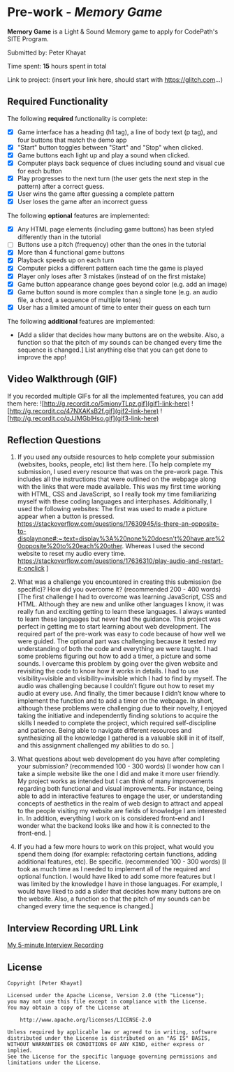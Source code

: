 # Pre-work - *Memory Game*

**Memory Game** is a Light & Sound Memory game to apply for CodePath's SITE Program. 

Submitted by: Peter Khayat

Time spent: **15** hours spent in total

Link to project: (insert your link here, should start with https://glitch.com...)

## Required Functionality

The following **required** functionality is complete:

* [x] Game interface has a heading (h1 tag), a line of body text (p tag), and four buttons that match the demo app
* [x] "Start" button toggles between "Start" and "Stop" when clicked. 
* [x] Game buttons each light up and play a sound when clicked. 
* [x] Computer plays back sequence of clues including sound and visual cue for each button
* [x] Play progresses to the next turn (the user gets the next step in the pattern) after a correct guess. 
* [x] User wins the game after guessing a complete pattern
* [x] User loses the game after an incorrect guess

The following **optional** features are implemented:

* [x] Any HTML page elements (including game buttons) has been styled differently than in the tutorial
* [ ] Buttons use a pitch (frequency) other than the ones in the tutorial
* [x] More than 4 functional game buttons
* [x] Playback speeds up on each turn
* [x] Computer picks a different pattern each time the game is played
* [x] Player only loses after 3 mistakes (instead of on the first mistake)
* [x] Game button appearance change goes beyond color (e.g. add an image)
* [x] Game button sound is more complex than a single tone (e.g. an audio file, a chord, a sequence of multiple tones)
* [x] User has a limited amount of time to enter their guess on each turn

The following **additional** features are implemented:

- [Add a slider that decides how many buttons are on the website.
Also, a function so that the pitch of my sounds can be changed every time the sequence is changed.] List anything else that you can get done to improve the app!


## Video Walkthrough (GIF)

If you recorded multiple GIFs for all the implemented features, you can add them here:
![http://g.recordit.co/5mionyTLpz.gif](gif1-link-here)
![http://g.recordit.co/47NXAKsB2f.gif](gif2-link-here)
![http://g.recordit.co/qJJMGblHso.gif](gif3-link-here)

## Reflection Questions
1. If you used any outside resources to help complete your submission (websites, books, people, etc) list them here. 
[To help complete my submission, I used every resource that was on the pre-work page. This includes all the instructions that were outlined on the webpage along with the links that were made available.
This was my first time working with HTML, CSS and JavaScript, so I really took my time familiarizing myself with these coding languages and interphases. 
Additionally, I used the following websites:
The first was used to made a picture appear when a button is pressed.
https://stackoverflow.com/questions/17630945/is-there-an-opposite-to-displaynone#:~:text=display%3A%20none%20doesn't%20have,are%20opposite%20to%20each%20other.
Whereas I used the second website to reset my audio every time.
https://stackoverflow.com/questions/17636310/play-audio-and-restart-it-onclick
]

2. What was a challenge you encountered in creating this submission (be specific)? How did you overcome it? (recommended 200 - 400 words) 
[The first challenge I had to overcome was learning JavaScript, CSS and HTML. Although they are  new and unlike other languages I know, it was really fun and exciting getting to learn these languages. I always wanted to learn these languages but never had the guidance. This project was perfect in getting me to start learning about web development.
The required part of the pre-work was easy to code because of how well we were guided.
The optional part was challenging because it tested my understanding of both the code and everything we were taught. I had some problems figuring out how to add a timer, a picture and some sounds. I overcame this problem by going over the given website and revisiting the code to know how it works in details. I had to use visibility=visible and visibility=invisible which I had to find by myself. The audio was challenging because I couldn’t figure out how to reset my audio at every use. And finally, the timer because I didn’t know where to implement the function and to add a timer on the webpage.
 In short, although these problems were challenging due to their novelty, I enjoyed taking the initiative and independently finding solutions to acquire the skills I needed to complete the project, which required self-discipline and patience. Being able to navigate different resources and synthesizing all the knowledge I gathered is a valuable skill in it of itself, and this assignment challenged my abilities to do so.
]

3. What questions about web development do you have after completing your submission? (recommended 100 - 300 words) 
[I wonder how can I take a simple website like the one I did and make it more user friendly.  My project works as intended but I can think of many improvements regarding both functional and visual improvements. For instance, being able to add in interactive features to engage the user, or understanding concepts of aesthetics in the realm of web design to attract and appeal to the people visiting my website are fields of knowledge I am interested in.
In addition, everything I work on is considered front-end and I wonder what the backend looks like and how it is connected to the front-end.
]

4. If you had a few more hours to work on this project, what would you spend them doing (for example: refactoring certain functions, adding additional features, etc). Be specific. (recommended 100 - 300 words) 
[I took as much time as I needed to implement all of the required and optional function. I would have liked to add some more features but I was limited by the knowledge I have in those languages. For example, I would have liked to add a slider that decides how many buttons are on the website. Also, a function so that the pitch of my sounds can be changed every time the sequence is changed.]



## Interview Recording URL Link

[My 5-minute Interview Recording](your-link-here)


## License

    Copyright [Peter Khayat]

    Licensed under the Apache License, Version 2.0 (the "License");
    you may not use this file except in compliance with the License.
    You may obtain a copy of the License at

        http://www.apache.org/licenses/LICENSE-2.0

    Unless required by applicable law or agreed to in writing, software
    distributed under the License is distributed on an "AS IS" BASIS,
    WITHOUT WARRANTIES OR CONDITIONS OF ANY KIND, either express or implied.
    See the License for the specific language governing permissions and
    limitations under the License.